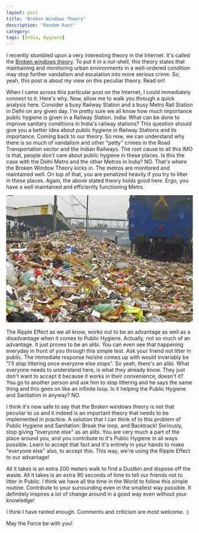 ```yaml
---
layout: post
title: "Broken Windows Theory"
description: "Random Rant"
category:
tags: [India, Hygiene]
---
```


I recently stumbled upon a very interesting theory in the Internet. It's called the [Broken windows theory](http://en.wikipedia.org/wiki/Broken_windows_theory).  To put it in a nut-shell, this theory states that maintaining and monitoring urban environments in a well-ordered condition may stop further vandalism and escalation into more serious crime. So, yeah, this post is about my view on this peculiar theory. Read on!

When I came across this particular post on the Internet, I could immediately connect to it. Here's why. Now, allow me to walk you through a quick analysis here.  Consider a busy Railway Station and a busy Metro Rail Station in Delhi on any given day. I'm pretty sure we all know how much importance public hygiene is given in a Railway Station. India: What can be done to improve sanitary conditions in India's railway stations? This question should give you a better idea about public hygiene in Railway Stations and its importance. Coming back to our theory. So now, we can understand why there is so much of vandalism and other "petty" crimes in the Road Transportation sector and the Indian Railways. The root cause to all this IMO is that, people don't care about public hygiene in these places. Is this the case with the Delhi Metro and the other Metros in India? NO. That's where the Broken Window Theory kicks in. The metros are monitored and maintained well. On top of that, you are penalized heavily if you try to litter in these places. Again, the above stated theory holds good here. Ergo, you have a well maintained and efficiently functioning Metro. 

![Railways](/assets/images/railway_station.jpg)


The Ripple Effect as we all know, works out to be an advantage as well as a disadvantage when it comes to Public Hygiene. Actually, not so much of an advantage. It just proves to be an alibi. You can even see that happening everyday in front of you through this simple test.  Ask your friend not litter in public. The immediate response he/she comes up with would invariably be "I'll stop littering once everyone else stops". So yeah, there's an alibi. What everyone needs to understand here, is what they already know. They just don't want to accept it because it works in their convenience, doesn't it? You go to another person and ask him to stop littering and he says the same thing and this goes on like an infinite loop. Is it helping the Public Hygiene and Sanitation in anyway? NO.
 

I think it's now safe to say that the Broken windows theory is not that peculiar to us and it indeed is an important theory that needs to be implemented in practice. A solution that I can think of to this problem of Public Hygiene and Sanitation: Break the loop, and Backtrack! Seriously, stop giving "everyone else" as an alibi. You are very much a part of the place around you, and you contribute to it's Public Hygiene in all ways possible. Learn to accept that fact and it's entirely in your hands to make "everyone else" also, to accept this. This way, we're using the Ripple Effect to our advantage!  


All it takes is an extra 200 meters walk to find a Dustbin and dispose off the waste. All it takes is an extra 90 seconds of time to tell our friends not to litter in Public. I think we have all the time in the World to follow this simple routine. Contribute to your surrounding even in the smallest way possible. It definitely inspires a lot of change around in a good way even without your knowledge!

I think I have ranted enough. Comments and criticism are most welcome. :)

May the Force be with you!